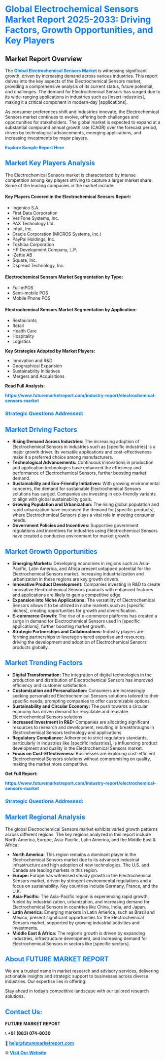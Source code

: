 <h1 style="color: #007BFF;">Global Electrochemical Sensors Market Report 2025-2033: Driving Factors, Growth Opportunities, and Key Players</h1>

<section id="overview">
<h2>Market Report Overview</h2>
<p>The <a href="https://www.futuremarketreport.com/industry-report/electrochemical-sensors-market" style="color: #007BFF; text-decoration: none;"><strong>Global Electrochemical Sensors Market</strong></a> is witnessing significant growth, driven by increasing demand across various industries. This report delves into the key aspects of the Electrochemical Sensors market, providing a comprehensive analysis of its current status, future potential, and challenges. The demand for Electrochemical Sensors has surged due to its wide-ranging applications in industries such as [insert industries], making it a critical component in modern-day [applications].</p>
<p>As consumer preferences shift and industries innovate, the Electrochemical Sensors market continues to evolve, offering both challenges and opportunities for stakeholders. The global market is expected to expand at a substantial compound annual growth rate (CAGR) over the forecast period, driven by technological advancements, emerging applications, and increasing investments by major players.</p>
</section>

<section id="overview">
<p><a href="https://www.futuremarketreport.com/request-sample/reportId=82156" style="color: #007BFF; text-decoration: none;"><strong>Explore Sample Report Here</strong></a></p>
</section>

<section id="key-players">
<h2 style="color: #007BFF;">Market Key Players Analysis</h2>
<p>The Electrochemical Sensors market is characterized by intense competition among key players striving to capture a larger market share. Some of the leading companies in the market include:</p>
<h4>Key Players Covered in the Electrochemical Sensors Report:</h4>
<ul><li>Ingenico S.A.</li><li>First Data Corporation</li><li>VeriFone Systems, Inc.</li><li>PAX Technology Ltd.</li><li>Intuit, Inc.</li><li>Oracle Corporation (MICROS Systems, Inc.)</li><li>PayPal Holdings, Inc.</li><li>Toshiba Corporation</li><li>HP Development Company, L.P.</li><li>iZettle AB</li><li>Square, Inc.</li><li>Dspread Technology, Inc.</li></ul>
<h4>Electrochemical Sensors Market Segmentation by Type:</h4>
<ul><li>Full mPOS</li><li>Semi-mobile POS</li><li>Mobile Phone POS</li></ul>

<h4>Electrochemical Sensors Market Segmentation by Application:</h4>
<ul><li>Restaurants</li><li>Retail</li><li>Health Care</li><li>Hospitality</li><li>Logistics</li></ul>
<p><strong>Key Strategies Adopted by Market Players:</strong></p>
<ul>
<li>Innovation and R&D</li>
<li>Geographical Expansion</li>
<li>Sustainability Initiatives</li>
<li>Mergers and Acquisitions</li>
</ul>
</section>

<section>
<p><strong>Read Full Analysis: </strong></p><a href="https://www.futuremarketreport.com/industry-report/electrochemical-sensors-market" style="color: #007BFF; text-decoration: none;"><strong>https://www.futuremarketreport.com/industry-report/electrochemical-sensors-market</strong></a>
<h3 style="color: #007BFF;">Strategic Questions Addressed:</h3>
</section>

<section id="driving-factors">
<h2 style="color: #007BFF;">Market Driving Factors</h2>
<ul>
<li><strong>Rising Demand Across Industries:</strong> The increasing adoption of Electrochemical Sensors in industries such as [specific industries] is a major growth driver. Its versatile applications and cost-effectiveness make it a preferred choice among manufacturers.</li>
<li><strong>Technological Advancements:</strong> Continuous innovations in production and application technologies have enhanced the efficiency and performance of Electrochemical Sensors, further boosting market demand.</li>
<li><strong>Sustainability and Eco-Friendly Initiatives:</strong> With growing environmental concerns, the demand for sustainable Electrochemical Sensors solutions has surged. Companies are investing in eco-friendly variants to align with global sustainability goals.</li>
<li><strong>Growing Population and Urbanization:</strong> The rising global population and rapid urbanization have increased the demand for [specific products], where Electrochemical Sensors plays a vital role in meeting consumer needs.</li>
<li><strong>Government Policies and Incentives:</strong> Supportive government regulations and incentives for industries using Electrochemical Sensors have created a conducive environment for market growth.</li>
</ul>
</section>

<section id="growth-opportunities">
<h2 style="color: #007BFF;">Market Growth Opportunities</h2>
<ul>
<li><strong>Emerging Markets:</strong> Developing economies in regions such as Asia-Pacific, Latin America, and Africa present untapped potential for the Electrochemical Sensors market. Increasing industrialization and urbanization in these regions are key growth drivers.</li>
<li><strong>Innovative Product Development:</strong> Companies investing in R&D to create innovative Electrochemical Sensors products with enhanced features and applications are likely to gain a competitive edge.</li>
<li><strong>Expansion into Niche Applications:</strong> The versatility of Electrochemical Sensors allows it to be utilized in niche markets such as [specific niches], creating opportunities for growth and diversification.</li>
<li><strong>E-commerce Growth:</strong> The rise of e-commerce platforms has created a surge in demand for Electrochemical Sensors used in [specific applications], further boosting market growth.</li>
<li><strong>Strategic Partnerships and Collaborations:</strong> Industry players are forming partnerships to leverage shared expertise and resources, driving the development and adoption of Electrochemical Sensors products globally.</li>
</ul>
</section>

<section id="trending-factors">
<h2 style="color: #007BFF;">Market Trending Factors</h2>
<ul>
<li><strong>Digital Transformation:</strong> The integration of digital technologies in the production and distribution of Electrochemical Sensors has improved efficiency and customer satisfaction.</li>
<li><strong>Customization and Personalization:</strong> Consumers are increasingly seeking personalized Electrochemical Sensors solutions tailored to their specific needs, prompting companies to offer customizable options.</li>
<li><strong>Sustainability and Circular Economy:</strong> The push towards a circular economy has driven demand for recyclable and reusable Electrochemical Sensors solutions.</li>
<li><strong>Increased Investment in R&D:</strong> Companies are allocating significant resources to research and development, resulting in breakthroughs in Electrochemical Sensors technology and applications.</li>
<li><strong>Regulatory Compliance:</strong> Adherence to strict regulatory standards, particularly in industries like [specific industries], is influencing product development and quality in the Electrochemical Sensors market.</li>
<li><strong>Focus on Cost-Effectiveness:</strong> Businesses are exploring cost-efficient Electrochemical Sensors solutions without compromising on quality, making the market more competitive.</li>
</ul>
</section>

<section>
<p><strong>Get Full Report: </strong></p><a href="https://www.futuremarketreport.com/industry-report/electrochemical-sensors-market" style="color: #007BFF; text-decoration: none;"><strong>https://www.futuremarketreport.com/industry-report/electrochemical-sensors-market</strong></a>
<h3 style="color: #007BFF;">Strategic Questions Addressed:</h3>
</section>


<section id="regional-analysis">
<h2 style="color: #007BFF;">Market Regional Analysis</h2>
<p>The global Electrochemical Sensors market exhibits varied growth patterns across different regions. The key regions analyzed in this report include North America, Europe, Asia-Pacific, Latin America, and the Middle East & Africa:</p>
<ul>
<li><strong>North America:</strong> This region remains a dominant player in the Electrochemical Sensors market due to its advanced industrial infrastructure and high adoption of new technologies. The U.S. and Canada are leading markets in this region.</li>
<li><strong>Europe:</strong> Europe has witnessed steady growth in the Electrochemical Sensors market, driven by stringent environmental regulations and a focus on sustainability. Key countries include Germany, France, and the U.K.</li>
<li><strong>Asia-Pacific:</strong> The Asia-Pacific region is experiencing rapid growth, fueled by industrialization, urbanization, and increasing demand for Electrochemical Sensors in countries like China, India, and Japan.</li>
<li><strong>Latin America:</strong> Emerging markets in Latin America, such as Brazil and Mexico, present significant opportunities for the Electrochemical Sensors market, supported by growing industrial activities and investments.</li>
<li><strong>Middle East & Africa:</strong> The region’s growth is driven by expanding industries, infrastructure development, and increasing demand for Electrochemical Sensors in sectors like [specific sectors].</li>
</ul>
</section>

<footer>
<h2 style="color: #007BFF;">About FUTURE MARKET REPORT</h2>
<p>We are a trusted name in market research and advisory services, delivering actionable insights and strategic support to businesses across diverse industries. Our expertise lies in offering:</p>

<p>Stay ahead in today’s competitive landscape with our tailored research solutions.</p>

<h2 style="color: #007BFF;">Contact Us:</h2>
<p><strong>FUTURE MARKET REPORT</strong></p>
<p>📞 <strong>+91 (883) 074-8030</strong></p>
<p>📧 <strong><a href="mailto:help@futuremarketreport.com" style="color: #007BFF;">help@futuremarketreport.com</a></strong></p>
<p>🌐 <strong><a href="https://www.futuremarketreport.com/" style="color: #007BFF;">Visit Our Website</a></strong></p>
</footer>